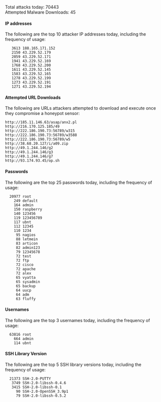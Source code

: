 Total attacks today: 70443  
Attempted Malware Downloads: 45 

#### IP addresses
The following are the top 10 attacker IP addresses today, including the frequency of usage:
```
   3613 188.165.171.152
   2150 43.229.52.179
   2059 43.229.52.171
   1941 43.229.52.169
   1768 43.229.52.200
   1611 43.229.52.145
   1583 43.229.52.165
   1278 43.229.52.199
   1273 43.229.52.191
   1271 43.229.52.194
```

#### Attempted URL Downloads
The following are URLs attackers attempted to download and execute once they compromise a honeypot sensor:
```
http://185.11.146.63/asap/anx2.pl
http://216.170.125.185/49
http://222.186.190.73:56789/w315
http://222.186.190.73:56789/w3588
http://222.186.190.73:56789/w5
http://38.68.20.127/i/a09.zip
http://49.1.244.146/g2
http://49.1.244.146/g3
http://49.1.244.146/g7
http://93.174.93.45/op.sh
```

#### Passwords
The following are the top 25 passwords today, including the frequency of usage:
```
  20977 root
    249 default
    164 admin
    150 raspberry
    140 123456
    119 123456789
    117 ubnt
    112 12345
    110 1234
     95 nagios
     88 letmein
     83 articon
     82 admin123
     79 12345678
     72 test
     72 ftp
     72 cisco
     72 apache
     72 alex
     65 vyatta
     65 sysadmin
     65 backup
     64 uucp
     64 adm
     63 fluffy
```

#### Usernames
The following are the top 3 usernames today, including the frequency of usage:
```
  63816 root
    664 admin
    114 ubnt
```

#### SSH Library Version
The following are the top 5 SSH library versions today, including the frequency of usage:
```
  21373 SSH-2.0-PUTTY
   3749 SSH-2.0-libssh-0.4.6
   3415 SSH-2.0-libssh-0.1
     90 SSH-2.0-OpenSSH_3.9p1
     79 SSH-2.0-libssh-0.5.2
```
